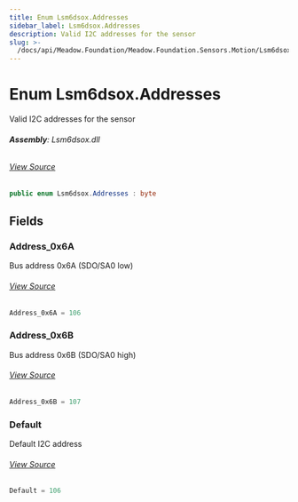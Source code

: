 ```yaml
---
title: Enum Lsm6dsox.Addresses
sidebar_label: Lsm6dsox.Addresses
description: Valid I2C addresses for the sensor
slug: >-
  /docs/api/Meadow.Foundation/Meadow.Foundation.Sensors.Motion/Lsm6dsox.Addresses
---
```

# Enum Lsm6dsox.Addresses
Valid I2C addresses for the sensor

###### **Assembly**: Lsm6dsox.dll
###### [View Source](https://github.com/WildernessLabs/Meadow.Foundation.git/blob/develop/Source/Meadow.Foundation.Peripherals/Sensors.Motion.Lsm6dsox/Driver/Lsm6dsox.Enums.cs#L8)
```csharp title="Declaration"
public enum Lsm6dsox.Addresses : byte
```
## Fields
### Address_0x6A
Bus address 0x6A (SDO/SA0 low)
###### [View Source](https://github.com/WildernessLabs/Meadow.Foundation.git/blob/develop/Source/Meadow.Foundation.Peripherals/Sensors.Motion.Lsm6dsox/Driver/Lsm6dsox.Enums.cs#L13)
```csharp title="Declaration"
Address_0x6A = 106
```
### Address_0x6B
Bus address 0x6B (SDO/SA0 high)
###### [View Source](https://github.com/WildernessLabs/Meadow.Foundation.git/blob/develop/Source/Meadow.Foundation.Peripherals/Sensors.Motion.Lsm6dsox/Driver/Lsm6dsox.Enums.cs#L17)
```csharp title="Declaration"
Address_0x6B = 107
```
### Default
Default I2C address
###### [View Source](https://github.com/WildernessLabs/Meadow.Foundation.git/blob/develop/Source/Meadow.Foundation.Peripherals/Sensors.Motion.Lsm6dsox/Driver/Lsm6dsox.Enums.cs#L21)
```csharp title="Declaration"
Default = 106
```
